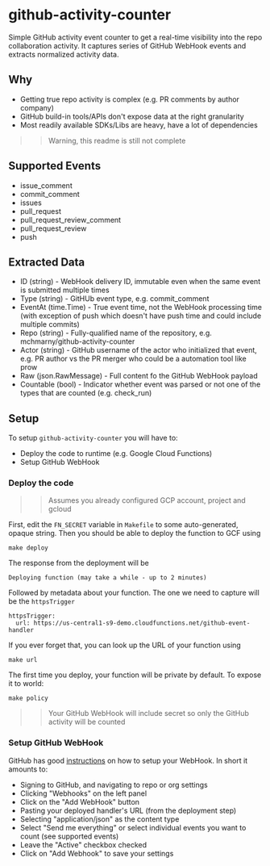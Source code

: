 # github-activity-counter

Simple GitHub activity event counter to get a real-time visibility into the repo collaboration activity. It captures series of GitHub WebHook events and extracts normalized activity data.

## Why

* Getting true repo activity is complex (e.g. PR comments by author company)
* GitHub build-in tools/APIs don't expose data at the right granularity
* Most readily available SDKs/Libs are heavy, have a lot of dependencies

>> Warning, this readme is still not complete

## Supported Events

* issue_comment
* commit_comment
* issues
* pull_request
* pull_request_review_comment
* pull_request_review
* push

## Extracted Data

* ID (string) - WebHook delivery ID, immutable even when the same event is submitted multiple times
* Type (string) - GitHUb event type, e.g. commit_comment
* EventAt (time.Time) - True event time, not the WebHook processing time (with exception of push which doesn't have push time and could include multiple commits)
* Repo (string) - Fully-qualified name of the repository, e.g. mchmarny/github-activity-counter
* Actor (string) - GitHub username of the actor who initialized that event, e.g. PR author vs the PR merger who could be a automation tool like prow
* Raw (json.RawMessage) - Full content fo the GitHub WebHook payload
* Countable (bool) - Indicator whether event was parsed or not one of the types that are counted (e.g. check_run)

## Setup

To setup `github-activity-counter` you will have to:

* Deploy the code to runtime (e.g. Google Cloud Functions)
* Setup GitHub WebHook

### Deploy the code

>> Assumes you already configured GCP account, project and gcloud

First, edit the `FN_SECRET` variable in `Makefile` to some auto-generated, opaque string. Then you should be able to deploy the function to GCF using

```shell
make deploy
```

The response from the deployment will be

```shell
Deploying function (may take a while - up to 2 minutes)
```

Followed by metadata about your function. The one we need to capture will be the `httpsTrigger`

```shell
httpsTrigger:
  url: https://us-central1-s9-demo.cloudfunctions.net/github-event-handler
```

If you ever forget that, you can look up the URL of your function using

```shell
make url
```

The first time you deploy, your function will be private by default. To expose it to world:

```shell
make policy
```

>> Your GitHub WebHook will include secret so only the GitHub activity will be counted


### Setup GitHub WebHook

GitHub has good [instructions](https://developer.github.com/webhooks/creating/) on how to setup your WebHook. In short it amounts to:

* Signing to GitHub, and navigating to repo or org settings
* Clicking "Webhooks" on the left panel
* Click on the "Add WebHook" button
* Pasting your deployed handler's URL (from the deployment step)
* Selecting "application/json" as the content type
* Select "Send me everything" or select individual events you want to count (see supported events)
* Leave the "Active" checkbox checked
* Click on "Add Webhook" to save your settings

